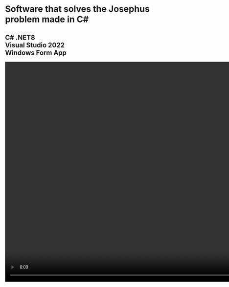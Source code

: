 # Software that solves the Josephus problem made in C#

<div>
  <div>
  <h2>C#
.NET8<br />
Visual Studio 2022<br />
Windows Form App<br />
</h2>
</div>

  <video src='http://streamable.com/e/m5wfur?nocontrols=1' width=1280 height=720 />
</div>
